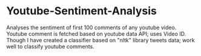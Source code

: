 # Youtube-Sentiment-Analysis
Analyses the sentiment of first 100 comments of any youtube video. Youtube comment is fetched based on youtube data API; uses Video ID. Though I have created a classifier based on "nltk" library tweets data; work well to classify youtube comments.
